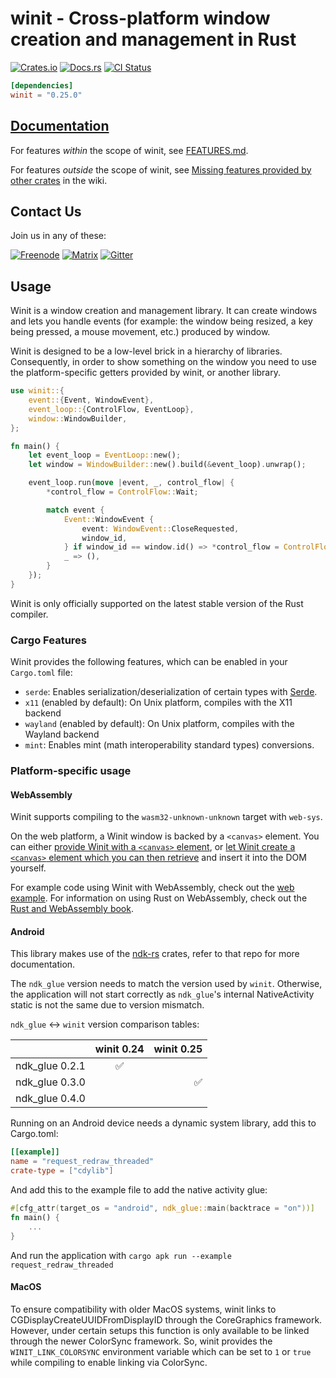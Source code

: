 # winit - Cross-platform window creation and management in Rust

[![Crates.io](https://img.shields.io/crates/v/winit.svg)](https://crates.io/crates/winit)
[![Docs.rs](https://docs.rs/winit/badge.svg)](https://docs.rs/winit)
[![CI Status](https://github.com/rust-windowing/winit/workflows/CI/badge.svg)](https://github.com/rust-windowing/winit/actions)

```toml
[dependencies]
winit = "0.25.0"
```

## [Documentation](https://docs.rs/winit)

For features _within_ the scope of winit, see [FEATURES.md](FEATURES.md).

For features _outside_ the scope of winit, see [Missing features provided by other crates](https://github.com/rust-windowing/winit/wiki/Missing-features-provided-by-other-crates) in the wiki.

## Contact Us

Join us in any of these:

[![Freenode](https://img.shields.io/badge/freenode.net-%23glutin-red.svg)](http://webchat.freenode.net?channels=%23glutin&uio=MTY9dHJ1ZSYyPXRydWUmND10cnVlJjExPTE4NSYxMj10cnVlJjE1PXRydWU7a)
[![Matrix](https://img.shields.io/badge/Matrix-%23Glutin%3Amatrix.org-blueviolet.svg)](https://matrix.to/#/#Glutin:matrix.org)
[![Gitter](https://badges.gitter.im/Join%20Chat.svg)](https://gitter.im/tomaka/glutin?utm_source=badge&utm_medium=badge&utm_campaign=pr-badge&utm_content=badge)

## Usage

Winit is a window creation and management library. It can create windows and lets you handle
events (for example: the window being resized, a key being pressed, a mouse movement, etc.)
produced by window.

Winit is designed to be a low-level brick in a hierarchy of libraries. Consequently, in order to
show something on the window you need to use the platform-specific getters provided by winit, or
another library.

```rust
use winit::{
    event::{Event, WindowEvent},
    event_loop::{ControlFlow, EventLoop},
    window::WindowBuilder,
};

fn main() {
    let event_loop = EventLoop::new();
    let window = WindowBuilder::new().build(&event_loop).unwrap();

    event_loop.run(move |event, _, control_flow| {
        *control_flow = ControlFlow::Wait;

        match event {
            Event::WindowEvent {
                event: WindowEvent::CloseRequested,
                window_id,
            } if window_id == window.id() => *control_flow = ControlFlow::Exit,
            _ => (),
        }
    });
}
```

Winit is only officially supported on the latest stable version of the Rust compiler.

### Cargo Features

Winit provides the following features, which can be enabled in your `Cargo.toml` file:
* `serde`: Enables serialization/deserialization of certain types with [Serde](https://crates.io/crates/serde).
* `x11` (enabled by default): On Unix platform, compiles with the X11 backend
* `wayland` (enabled by default): On Unix platform, compiles with the Wayland backend
* `mint`: Enables mint (math interoperability standard types) conversions.

### Platform-specific usage

#### WebAssembly

Winit supports compiling to the `wasm32-unknown-unknown` target with `web-sys`.

On the web platform, a Winit window is backed by a `<canvas>` element. You can
either [provide Winit with a `<canvas>` element][web with_canvas], or [let Winit
create a `<canvas>` element which you can then retrieve][web canvas getter] and
insert it into the DOM yourself.

For example code using Winit with WebAssembly, check out the [web example]. For
information on using Rust on WebAssembly, check out the [Rust and WebAssembly
book].

[web with_canvas]: https://docs.rs/winit/latest/wasm32-unknown-unknown/winit/platform/web/trait.WindowBuilderExtWebSys.html#tymethod.with_canvas
[web canvas getter]: https://docs.rs/winit/latest/wasm32-unknown-unknown/winit/platform/web/trait.WindowExtWebSys.html#tymethod.canvas
[web example]: ./examples/web.rs
[Rust and WebAssembly book]: https://rustwasm.github.io/book/

#### Android

This library makes use of the [ndk-rs](https://github.com/rust-windowing/android-ndk-rs) crates, refer to that repo for more documentation.

The `ndk_glue` version needs to match the version used by `winit`. Otherwise, the application will not start correctly as `ndk_glue`'s internal NativeActivity static is not the same due to version mismatch.

`ndk_glue` <-> `winit` version comparison tables:

|                |   winit 0.24   |   winit 0.25   |
|----------------|:--------------:|---------------:|
| ndk_glue 0.2.1 |       ✅        |                |
| ndk_glue 0.3.0 |                |       ✅        |
| ndk_glue 0.4.0 |                |                |


Running on an Android device needs a dynamic system library, add this to Cargo.toml:
```toml
[[example]]
name = "request_redraw_threaded"
crate-type = ["cdylib"]
```

And add this to the example file to add the native activity glue:
```rust
#[cfg_attr(target_os = "android", ndk_glue::main(backtrace = "on"))]
fn main() {
    ...
}
```

And run the application with `cargo apk run --example request_redraw_threaded`

#### MacOS

To ensure compatibility with older MacOS systems, winit links to
CGDisplayCreateUUIDFromDisplayID through the CoreGraphics framework.
However, under certain setups this function is only available to be linked
through the newer ColorSync framework. So, winit provides the
`WINIT_LINK_COLORSYNC` environment variable which can be set to `1` or `true` 
while compiling to enable linking via ColorSync.

